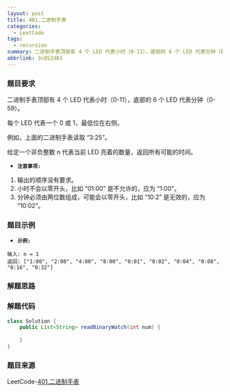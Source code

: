 ```yaml
---
layout: post
title: 401.二进制手表
categories:
  - LeetCode
tags:
  - recursion
summary: 二进制手表顶部有 4 个 LED 代表小时（0-11），底部的 6 个 LED 代表分钟（0-59）。
abbrlink: 3c052d83
---
```


### 题目要求
二进制手表顶部有 4 个 LED 代表小时（0-11），底部的 6 个 LED 代表分钟（0-59）。

每个 LED 代表一个 0 或 1，最低位在右侧。

例如，上面的二进制手表读取 “3:25”。

给定一个非负整数 n 代表当前 LED 亮着的数量，返回所有可能的时间。

- **`注意事项:`**
1. 输出的顺序没有要求。
1. 小时不会以零开头，比如 “01:00” 是不允许的，应为 “1:00”。
1. 分钟必须由两位数组成，可能会以零开头，比如 “10:2” 是无效的，应为 “10:02”。

### 题目示例
- **`示例:`**
```
输入: n = 1
返回: ["1:00", "2:00", "4:00", "8:00", "0:01", "0:02", "0:04", "0:08", "0:16", "0:32"]
```


### 解题思路



### 解题代码
```java
class Solution {
    public List<String> readBinaryWatch(int num) {
        
    }
}
```



### 题目来源
LeetCode-[401.二进制手表](https://leetcode-cn.com/problems/binary-watch/)
